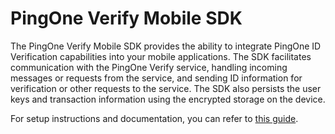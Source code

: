 # PingOne Verify Mobile SDK

The PingOne Verify Mobile SDK provides the ability to integrate PingOne ID Verification capabilities into your mobile applications. The SDK facilitates communication with the PingOne Verify service, handling incoming messages or requests from the service, and sending ID information for verification or other requests to the service. The SDK also persists the user keys and transaction information using the encrypted storage on the device. 

For setup instructions and documentation, you can refer to [this guide](https://apidocs.pingidentity.com/pingone/native-sdks/v1/api/#pingone-verify-sdk-for-android).      
